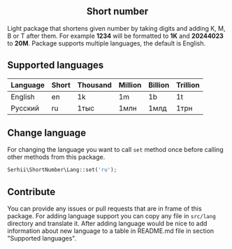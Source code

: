 <h2 align="center">Short number</h2>

Light package that shortens given number by taking digits and adding K, M, B or T after them. For example **1234** will be formatted to **1K** and **20244023** to **20M**. Package supports multiple languages, the default is English.

## Supported languages

| Language  | Short | Thousand | Million   | Billion | Trillion |
| :-------- |:------|:---------|:----------|:--------|:---------|
| English   | en    | 1k       | 1m        | 1b      | 1t       |
| Русский   | ru    | 1тыс     | 1млн      | 1млд    | 1трн     |

## Change language

For changing the language you want to call `set` method once before calling other methods from this package.

```php
Serhii\ShortNumber\Lang::set('ru');
```
## Contribute

You can provide any issues or pull requests that are in frame of this package. For adding language support you can copy any file in `src/lang` directory and translate it. After adding language would be nice to add information about new language to a table in README.md file in section "Supported languages".
